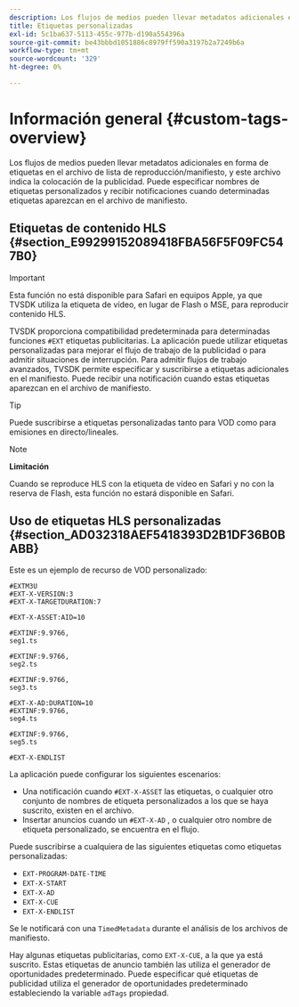 ```yaml
---
description: Los flujos de medios pueden llevar metadatos adicionales en forma de etiquetas en el archivo de lista de reproducción/manifiesto, y este archivo indica la colocación de la publicidad. Puede especificar nombres de etiquetas personalizados y recibir notificaciones cuando determinadas etiquetas aparezcan en el archivo de manifiesto.
title: Etiquetas personalizadas
exl-id: 5c1ba637-5113-455c-977b-d190a554396a
source-git-commit: be43bbbd1051886c8979ff590a3197b2a7249b6a
workflow-type: tm+mt
source-wordcount: '329'
ht-degree: 0%

---
```


# Información general {#custom-tags-overview}

Los flujos de medios pueden llevar metadatos adicionales en forma de etiquetas en el archivo de lista de reproducción/manifiesto, y este archivo indica la colocación de la publicidad. Puede especificar nombres de etiquetas personalizados y recibir notificaciones cuando determinadas etiquetas aparezcan en el archivo de manifiesto.

## Etiquetas de contenido HLS {#section_E99299152089418FBA56F5F09FC547B0}

>[!IMPORTANT]
>
>Esta función no está disponible para Safari en equipos Apple, ya que TVSDK utiliza la etiqueta de vídeo, en lugar de Flash o MSE, para reproducir contenido HLS.

TVSDK proporciona compatibilidad predeterminada para determinadas funciones `#EXT` etiquetas publicitarias. La aplicación puede utilizar etiquetas personalizadas para mejorar el flujo de trabajo de la publicidad o para admitir situaciones de interrupción. Para admitir flujos de trabajo avanzados, TVSDK permite especificar y suscribirse a etiquetas adicionales en el manifiesto. Puede recibir una notificación cuando estas etiquetas aparezcan en el archivo de manifiesto.

>[!TIP]
>
>Puede suscribirse a etiquetas personalizadas tanto para VOD como para emisiones en directo/lineales.

>[!NOTE]
>
>**Limitación**
>
>Cuando se reproduce HLS con la etiqueta de vídeo en Safari y no con la reserva de Flash, esta función no estará disponible en Safari.

## Uso de etiquetas HLS personalizadas {#section_AD032318AEF5418393D2B1DF36B0BABB}

Este es un ejemplo de recurso de VOD personalizado:

```
#EXTM3U
#EXT-X-VERSION:3
#EXT-X-TARGETDURATION:7
 
#EXT-X-ASSET:AID=10
 
#EXTINF:9.9766,
seg1.ts
 
#EXTINF:9.9766,
seg2.ts
 
#EXTINF:9.9766,
seg3.ts
 
#EXT-X-AD:DURATION=10
#EXTINF:9.9766,
seg4.ts
 
#EXTINF:9.9766,
seg5.ts
 
#EXT-X-ENDLIST
```

La aplicación puede configurar los siguientes escenarios:

* Una notificación cuando `#EXT-X-ASSET` las etiquetas, o cualquier otro conjunto de nombres de etiqueta personalizados a los que se haya suscrito, existen en el archivo.
* Insertar anuncios cuando un `#EXT-X-AD` , o cualquier otro nombre de etiqueta personalizado, se encuentra en el flujo.

Puede suscribirse a cualquiera de las siguientes etiquetas como etiquetas personalizadas:

* `EXT-PROGRAM-DATE-TIME`
* `EXT-X-START`
* `EXT-X-AD`
* `EXT-X-CUE`
* `EXT-X-ENDLIST`

Se le notificará con una `TimedMetadata` durante el análisis de los archivos de manifiesto.

Hay algunas etiquetas publicitarias, como `EXT-X-CUE`, a la que ya está suscrito. Estas etiquetas de anuncio también las utiliza el generador de oportunidades predeterminado. Puede especificar qué etiquetas de publicidad utiliza el generador de oportunidades predeterminado estableciendo la variable `adTags` propiedad.
